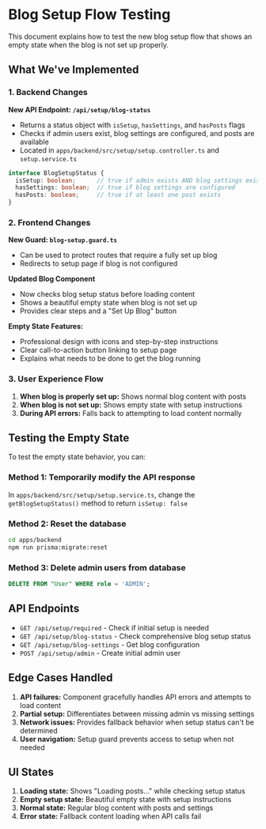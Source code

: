 # Blog Setup Flow Testing

This document explains how to test the new blog setup flow that shows an empty state when the blog is not set up properly.

## What We've Implemented

### 1. Backend Changes

**New API Endpoint: `/api/setup/blog-status`**
- Returns a status object with `isSetup`, `hasSettings`, and `hasPosts` flags
- Checks if admin users exist, blog settings are configured, and posts are available
- Located in `apps/backend/src/setup/setup.controller.ts` and `setup.service.ts`

```typescript
interface BlogSetupStatus {
  isSetup: boolean;      // true if admin exists AND blog settings exist
  hasSettings: boolean;  // true if blog settings are configured
  hasPosts: boolean;     // true if at least one post exists
}
```

### 2. Frontend Changes

**New Guard: `blog-setup.guard.ts`**
- Can be used to protect routes that require a fully set up blog
- Redirects to setup page if blog is not configured

**Updated Blog Component**
- Now checks blog setup status before loading content
- Shows a beautiful empty state when blog is not set up
- Provides clear steps and a "Set Up Blog" button

**Empty State Features:**
- Professional design with icons and step-by-step instructions
- Clear call-to-action button linking to setup page
- Explains what needs to be done to get the blog running

### 3. User Experience Flow

1. **When blog is properly set up:** Shows normal blog content with posts
2. **When blog is not set up:** Shows empty state with setup instructions
3. **During API errors:** Falls back to attempting to load content normally

## Testing the Empty State

To test the empty state behavior, you can:

### Method 1: Temporarily modify the API response
In `apps/backend/src/setup/setup.service.ts`, change the `getBlogSetupStatus()` method to return `isSetup: false`

### Method 2: Reset the database
```bash
cd apps/backend
npm run prisma:migrate:reset
```

### Method 3: Delete admin users from database
```sql
DELETE FROM "User" WHERE role = 'ADMIN';
```

## API Endpoints

- `GET /api/setup/required` - Check if initial setup is needed
- `GET /api/setup/blog-status` - Check comprehensive blog setup status
- `GET /api/setup/blog-settings` - Get blog configuration
- `POST /api/setup/admin` - Create initial admin user

## Edge Cases Handled

1. **API failures:** Component gracefully handles API errors and attempts to load content
2. **Partial setup:** Differentiates between missing admin vs missing settings
3. **Network issues:** Provides fallback behavior when setup status can't be determined
4. **User navigation:** Setup guard prevents access to setup when not needed

## UI States

1. **Loading state:** Shows "Loading posts..." while checking setup status
2. **Empty setup state:** Beautiful empty state with setup instructions
3. **Normal state:** Regular blog content with posts and settings
4. **Error state:** Fallback content loading when API calls fail
